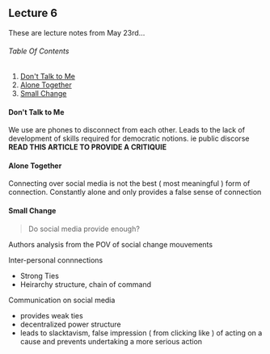## Lecture 6
These are lecture notes from May 23rd...

###### Table Of Contents
1. [Don't Talk to Me](#)
1. [Alone Together](#Alone-Together)
1. [Small Change](#Small-Change)

#### Don't Talk to Me
We use are phones to disconnect from each other. Leads to the lack of development of skills required for democratic notions. ie public discorse
**READ THIS ARTICLE TO PROVIDE A CRITIQUIE**

#### Alone Together
Connecting over social media is not the best ( most meaningful ) form of connection. Constantly alone and only provides a false sense of connection

#### Small Change
> Do social media provide enough?

Authors analysis from the POV of social change mouvements

Inter-personal connnections
- Strong Ties
- Heirarchy structure, chain of command

Communication on social media
- provides weak ties
- decentralized power structure
- leads to slacktavism, false impression ( from clicking like ) of acting on a cause and prevents undertaking a more serious action
